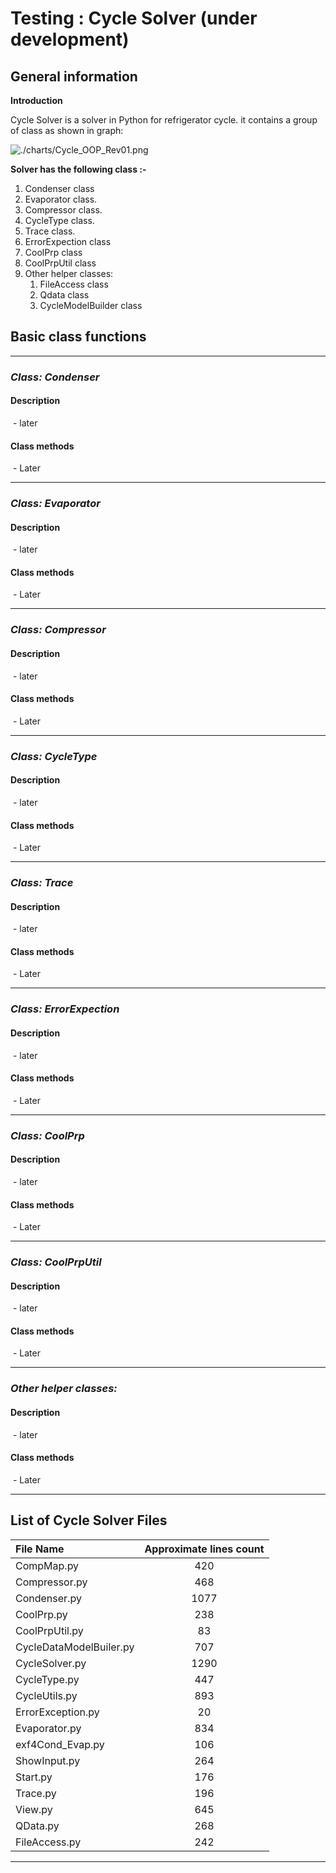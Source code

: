 # Testing : Cycle Solver (under development)

## General information

**Introduction**

Cycle Solver is a solver in Python for refrigerator cycle. it contains a group of class as shown in graph:

![./charts/Cycle_OOP_Rev01.png](D:\GitHub\Python_CERA\Cycle2Py_NewDesgin\Class_Main\charts\Cycle_OOP_Rev01.png)

**Solver has the following class  :-**

1. Condenser class
2. Evaporator class.
3. Compressor class.
4. CycleType class.
5. Trace class.
6. ErrorExpection class
7. CoolPrp class
8. CoolPrpUtil class
9. Other helper classes:
   1. FileAccess class
   2. Qdata class
   3. CycleModelBuilder class

## **Basic class functions**

------

### *Class: Condenser*

#### 		Description 
​		- later

#### 	Class methods 
​		- Later

------

### *Class: Evaporator*

#### 		Description 
​		- later

#### 	Class methods 
​		- Later

------

### *Class: Compressor*

#### 		Description 
​		- later

#### 	Class methods 
​		- Later

------

### *Class: CycleType*

#### 		Description 
​		- later

#### 	Class methods 
​		- Later

------

### *Class: Trace*

#### 		Description 
​		- later

#### 	Class methods 
​		- Later

------

### *Class: ErrorExpection*

#### 		Description 
​		- later

#### 	Class methods 
​		- Later

------

### *Class: CoolPrp*

#### 		Description 
​		- later

#### 	Class methods 
​		- Later

------

### *Class: CoolPrpUtil*

#### 		Description 
​		- later

#### 	Class methods 
​		- Later

------

### *Other helper classes:*

#### 		Description 
​		- later

#### 	Class methods 
​		- Later

------

## List of Cycle Solver Files

| File Name             | Approximate lines count |
| :-------------------- | :--------------------: |
| CompMap.py            | 420                  |
| Compressor.py         | 468                  |
| Condenser.py          | 1077                  |
| CoolPrp.py            | 238                  |
| CoolPrpUtil.py        | 83                  |
| CycleDataModelBuiler.py | 707                |
| CycleSolver.py        | 1290                  |
| CycleType.py          | 447                  |
| CycleUtils.py         | 893                  |
| ErrorException.py     | 20                  |
| Evaporator.py         | 834                  |
| exf4Cond_Evap.py      | 106                  |
| ShowInput.py          | 264                  |
| Start.py              | 176                  |
| Trace.py              | 196                  |
| View.py               | 645                  |
| QData.py              | 268                  |
| FileAccess.py         | 242                  |

------


